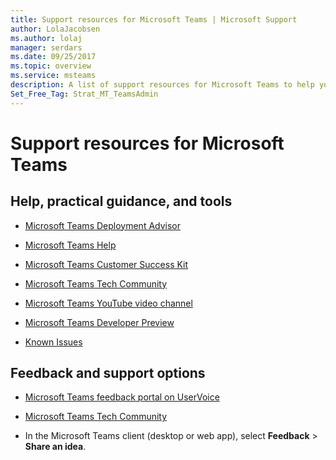 ```yaml
---
title: Support resources for Microsoft Teams | Microsoft Support
author: LolaJacobsen
ms.author: lolaj
manager: serdars
ms.date: 09/25/2017
ms.topic: overview
ms.service: msteams
description: A list of support resources for Microsoft Teams to help you use it more efficiently and effectively.
Set_Free_Tag: Strat_MT_TeamsAdmin
---
```


Support resources for Microsoft Teams
=====================================

## Help, practical guidance, and tools

-   [Microsoft Teams Deployment Advisor](https://go.microsoft.com/fwlink/?linkid=843465)

-   [Microsoft Teams Help](https://support.office.com/Teams)

-   [Microsoft Teams Customer Success Kit](https://go.microsoft.com/fwlink/?linkid=846006)

-   [Microsoft Teams Tech Community](https://go.microsoft.com/fwlink/p/?linkid=832751)

-   [Microsoft Teams YouTube video channel](https://go.microsoft.com/fwlink/?linkid=854398)

-   [Microsoft Teams Developer Preview](https://go.microsoft.com/fwlink/?linkid=854397)

-   [Known Issues](https://support.office.com/en-US/article/Known-issues-for-Microsoft-Teams-04b35d1b-bdca-420a-991b-878da5157650)

## Feedback and support options

-   [Microsoft Teams feedback portal on UserVoice](https://go.microsoft.com/fwlink/?linkid=854400)

-   [Microsoft Teams Tech Community](https://go.microsoft.com/fwlink/p/?linkid=832751)

-   In the Microsoft Teams client (desktop or web app), select **Feedback** > **Share an idea**.
